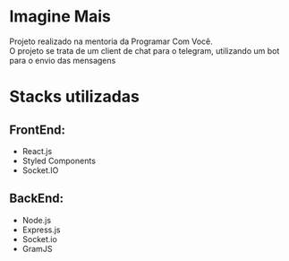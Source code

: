 # Imagine Mais 
Projeto realizado na mentoria da Programar Com Você. <br>
O projeto se trata de um client de chat para o telegram, utilizando um bot para o envio das mensagens 
# Stacks utilizadas
## FrontEnd:

 - React.js
 - Styled Components
 - Socket.IO
 
 ## BackEnd:
 - Node.js
 - Express.js
 - Socket.io
 - GramJS
